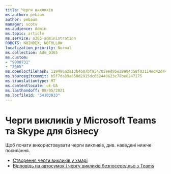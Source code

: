 ```yaml
---
title: Черги викликів
ms.author: pebaum
author: pebaum
manager: scotv
ms.audience: Admin
ms.topic: article
ms.service: o365-administration
ROBOTS: NOINDEX, NOFOLLOW
localization_priority: Normal
ms.collection: Adm_O365
ms.custom:
- "9000731"
- "2665"
ms.openlocfilehash: 119496a2a13b4b07bf954702eed95e29984358f03114ed42d44c26a422292836
ms.sourcegitcommit: b5f7da89a650d2915dc652449623c78be6247175
ms.translationtype: MT
ms.contentlocale: uk-UA
ms.lasthandoff: 08/05/2021
ms.locfileid: "54103933"
---
```

# <a name="call-queues-in-microsoft-teams-and-skype-for-business"></a>Черги викликів у Microsoft Teams та Skype для бізнесу 

Щоб почати використовувати черги викликів, див. наведені нижче посилання.

- [Створення черги викликів у хмарі](https://docs.microsoft.com/microsoftteams/create-a-phone-system-call-queue)
- [Відповідь на автосумок і чергу викликів безпосередньо з Teams](https://docs.microsoft.com/microsoftteams/answer-auto-attendant-and-call-queue-calls)